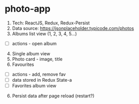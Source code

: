 # photo-app

1. Tech: ReactJS, Redux, Redux-Persist
2. Data source: https://jsonplaceholder.typicode.com/photos
3. Albums list view  (1, 2, 3, 4, 5...)
  - [ ] actions - open album
4. Single album view 
5. Photo card - image, title 
5. Favourites 
  - [ ] actions - add, remove fav
  - [ ] data stored in Redux State-a
  - [ ] Favorites album view
6. Persist data after page reload (restart?)
